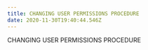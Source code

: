 ```yaml
---
title: CHANGING USER PERMISSIONS PROCEDURE
date: 2020-11-30T19:40:44.546Z
---
```

CHANGING USER PERMISSIONS PROCEDURE
